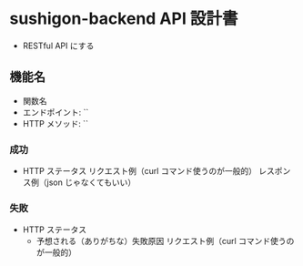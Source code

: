 # sushigon-backend API 設計書

- RESTful API にする

## 機能名

- 関数名
- エンドポイント: ``
- HTTP メソッド: ``

### 成功

- HTTP ステータス
  リクエスト例（curl コマンド使うのが一般的）
  レスポンス例（json じゃなくてもいい）

### 失敗

- HTTP ステータス
  - 予想される（ありがちな）失敗原因
    リクエスト例（curl コマンド使うのが一般的）
